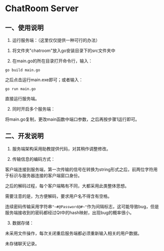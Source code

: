 # ChatRoom Server

## 一、使用说明

1. 运行服务端：（这里仅仅提供一种可行的办法）

1) 将文件夹"chatroom"放入go安装目录下的src文件夹中

2) 在main.go的所在目录打开命令行，输入：

```
go build main.go
```

之后点击运行main.exe即可；或者输入：

```
go run main.go
```

直接运行服务端。

2. 同时开启多个服务端：

将main.go复制，更改main函数中端口参数，之后再按步骤1运行即可。


## 二、开发说明

1. 服务端架构采用助教提供代码，对其稍作调整修改。

2. 传输信息的编码方式：

客户端连接到服务端，第一次传输的信号在转换为string形式之后，前两位字符用于标识与服务器连接的客户端窗口身份。

之后的解码过程，每个客户端略有不同，大都采用此类整体思想。

需要注意的是，为方便解码，要求用户名不得含有空格。

连续密码传输采用字符串`"~#@Password@#~"`作为间隔标志，这可能导致bug，但是服务端接收到的密码都经过Qt中的hash映射，出现bug的概率很小。

3. 数据存储：

未采用文件操作，每次关闭重启服务端都必须重新输入相关的用户数据。

未存储聊天记录。